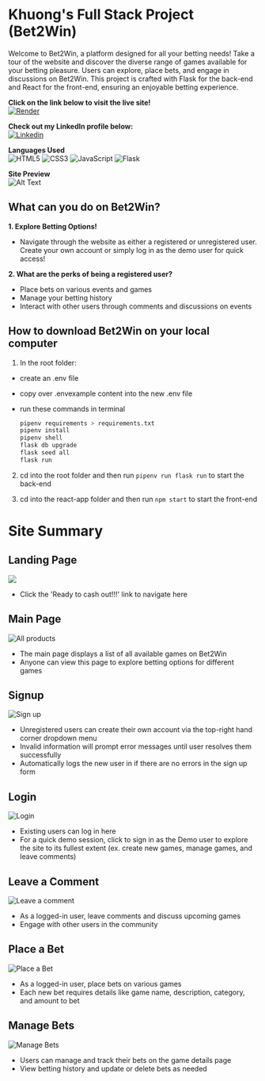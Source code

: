 # Khuong's Full Stack Project (Bet2Win)

Welcome to Bet2Win, a platform designed for all your betting needs! Take a tour of the website and discover the diverse range of games available for your betting pleasure. Users can explore, place bets, and engage in discussions on Bet2Win. This project is crafted with Flask for the back-end and React for the front-end, ensuring an enjoyable betting experience.

**Click on the link below to visit the live site!**<br>
[![Render](https://img.shields.io/badge/Render-%46E3B7.svg?style=for-the-badge&logo=render&logoColor=white)
](https://bet2win.onrender.com/)

**Check out my LinkedIn profile below:**<br>
[![Linkedin](https://img.shields.io/badge/linkedin-%230077B5.svg?style=for-the-badge&logo=linkedin&logoColor=white)](https://www.linkedin.com/in/khuong-c-nguyen/)

**Languages Used**<br>
![HTML5](https://img.shields.io/badge/html5-%23E34F26.svg?style=for-the-badge&logo=html5&logoColor=white)
![CSS3](https://img.shields.io/badge/css3-%231572B6.svg?style=for-the-badge&logo=css3&logoColor=white)
![JavaScript](https://img.shields.io/badge/javascript-%23323330.svg?style=for-the-badge&logo=javascript&logoColor=%23F7DF1E)
![Flask](https://img.shields.io/badge/flask-%23000.svg?style=for-the-badge&logo=flask&logoColor=white)
<!-- ![AWS](https://img.shields.io/badge/AWS-%23FF9900.svg?style=for-the-badge&logo=amazon-aws&logoColor=white) -->

**Site Preview**<br>
![Alt Text](https://cdn.discordapp.com/attachments/1110721109076221993/1195912430971260958/image.png)

<!-- ![Alt text](<Screen-Recording-2024-01-13-at-11.17.31 AM.gif>) -->

## What can you do on Bet2Win?

**1. Explore Betting Options!**<br>

- Navigate through the website as either a registered or unregistered user. Create your own account or simply log in as the demo user for quick access!

**2. What are the perks of being a registered user?**<br>

- Place bets on various events and games
- Manage your betting history
- Interact with other users through comments and discussions on events

## How to download Bet2Win on your local computer

1. In the root folder:

- create an .env file
- copy over .envexample content into the new .env file
- run these commands in terminal

  ```bash
  pipenv requirements > requirements.txt
  pipenv install
  pipenv shell
  flask db upgrade
  flask seed all
  flask run
  ```

2. cd into the root folder and then run `pipenv run flask run` to start the back-end

3. cd into the react-app folder and then run `npm start` to start the front-end

# Site Summary

## Landing Page

![](https://cdn.discordapp.com/attachments/1110721109076221993/1196641120906641540/image.png)

- Click the 'Ready to cash out!!!' link to navigate here

## Main Page

![All products](https://cdn.discordapp.com/attachments/1110721109076221993/1195912430971260958/image.png)

- The main page displays a list of all available games on Bet2Win
- Anyone can view this page to explore betting options for different games

## Signup

![Sign up](https://cdn.discordapp.com/attachments/1110721109076221993/1196687779342594048/image.png)

- Unregistered users can create their own account via the top-right hand corner dropdown menu
- Invalid information will prompt error messages until user resolves them successfully
- Automatically logs the new user in if there are no errors in the sign up form

## Login

![Login](https://media.discordapp.net/attachments/1110721109076221993/1196688534917099602/image.png)

- Existing users can log in here
- For a quick demo session, click to sign in as the Demo user to explore the site to its fullest extent (ex. create new games, manage games, and leave comments)

## Leave a Comment

![Leave a comment](image.png)

- As a logged-in user, leave comments and discuss upcoming games
- Engage with other users in the community

## Place a Bet

![Place a Bet](https://cdn.discordapp.com/attachments/1110721109076221993/1196688537177829487/image.png)

- As a logged-in user, place bets on various games
- Each new bet requires details like game name, description, category, and amount to bet


## Manage Bets

![Manage Bets](https://cdn.discordapp.com/attachments/1110721109076221993/1196688537702109274/image.png)

- Users can manage and track their bets on the game details page
- View betting history and update or delete bets as needed